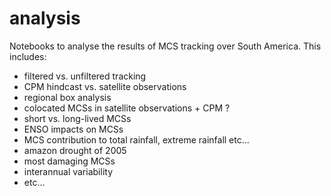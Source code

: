 # analysis
Notebooks to analyse the results of MCS tracking over South America. This includes:
-  filtered vs. unfiltered tracking
-  CPM hindcast vs. satellite observations
-  regional box analysis
-  colocated MCSs in satellite observations + CPM ?
-  short vs. long-lived MCSs
-  ENSO impacts on MCSs
-  MCS contribution to total rainfall, extreme rainfall etc...
-  amazon drought of 2005
-  most damaging MCSs
-  interannual variability
-  etc...
